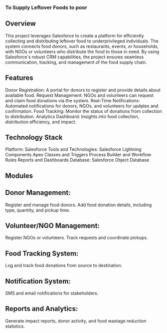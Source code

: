 ### To Supply Leftover Foods to poor

## Overview
This project leverages Salesforce to create a platform for efficiently collecting and distributing leftover food to underprivileged individuals. The system connects food donors, such as restaurants, events, or households, with NGOs or volunteers who distribute the food to those in need. By using Salesforce's robust CRM capabilities, the project ensures seamless communication, tracking, and management of the food supply chain.

## Features
Donor Registration: A portal for donors to register and provide details about available food.
Request Management: NGOs and volunteers can request and claim food donations via the system.
Real-Time Notifications: Automated notifications for donors, NGOs, and volunteers for updates and confirmation.
Food Tracking: Monitor the status of donations from collection to distribution.
Analytics Dashboard: Insights into food collection, distribution efficiency, and impact.

## Technology Stack
Platform: Salesforce
Tools and Technologies:
Salesforce Lightning Components
Apex Classes and Triggers
Process Builder and Workflow Rules
Reports and Dashboards
Database: Salesforce Object Database

## Modules
 ## Donor Management:
 Register and manage food donors.
Add food donation details, including type, quantity, and pickup time.
## Volunteer/NGO Management:

 Register NGOs or volunteers.
Track requests and coordinate pickups.
## Food Tracking System:

Log and track food donations from source to destination.
##  Notification System:

 SMS and email notifications for stakeholders.
##  Reports and Analytics:

Generate impact reports, donor activity, and food wastage reduction statistics.
